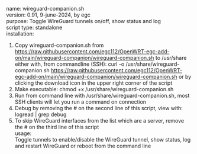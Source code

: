 name: wireguard-companion.sh  
version: 0.91, 9-june-2024, by egc  
purpose: Toggle WireGuard tunnels on/off, show status and log  
script type: standalone  
installation:  
 1. Copy wireguard-companion.sh from https://raw.githubusercontent.com/egc112/OpenWRT-egc-add-on/main/wireguard-companion/wireguard-companion.sh to /usr/share  
    either with, from commandline (SSH): curl -o /usr/share/wireguard-companion.sh https://raw.githubusercontent.com/egc112/OpenWRT-egc-add-on/main/wireguard-companion/wireguard-companion.sh 
    or by clicking the download icon in the upper right corner of the script  
 2. Make executable: chmod +x /usr/share/wireguard-companion.sh  
 3. Run from command line with /usr/share/wireguard-companion.sh, most SSH clients will let you run a command on connection  
 4. Debug by removing the # on the second line of this script, view with: logread | grep debug  
 5. To skip WireGuard interfaces from the list which are a server, remove the # on the third line of this script  
usage:  
	Toggle tunnels to enable/disable the WireGuard tunnel, show status, log and restart WireGuard or reboot from the command line  
